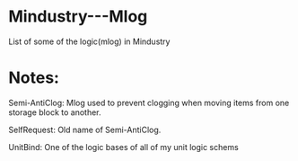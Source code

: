 # Mindustry---Mlog
List of some of the logic(mlog) in Mindustry

# Notes:

Semi-AntiClog: Mlog used to prevent clogging when moving items from one storage block to another.

SelfRequest: Old name of Semi-AntiClog.

UnitBind: One of the logic bases of all of my unit logic schems
